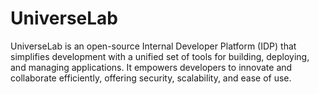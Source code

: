 # UniverseLab
UniverseLab is an open-source Internal Developer Platform (IDP) that simplifies development with a unified set of tools for building, deploying, and managing applications. It empowers developers to innovate and collaborate efficiently, offering security, scalability, and ease of use.
